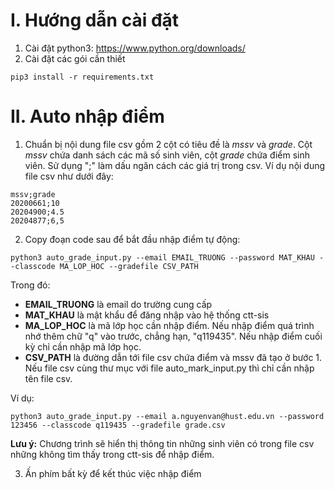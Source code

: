 # I. Hướng dẫn cài đặt  
1. Cài đặt python3: https://www.python.org/downloads/  
2. Cài đặt các gói cần thiết 
``` 
pip3 install -r requirements.txt  
```

# II. Auto nhập điểm  
1. Chuẩn bị nội dung file csv gồm 2 cột có tiêu đề là *mssv* và *grade*. Cột *mssv* chứa danh sách các mã số sinh viên, cột *grade* chứa điểm sinh viên. Sử dụng ";" làm dấu ngăn cách các giá trị trong csv.
Ví dụ nội dung file csv như dưới đây: 
``` 
mssv;grade  
20200661;10  
20204900;4.5  
20204877;6,5  
```

2. Copy đoạn code sau để bắt đầu nhập điểm tự động:
```
python3 auto_grade_input.py --email EMAIL_TRUONG --password MAT_KHAU --classcode MA_LOP_HOC --gradefile CSV_PATH
```
Trong đó:  
- **EMAIL_TRUONG** là email do trường cung cấp  
- **MAT_KHAU** là mật khẩu để đăng nhập vào hệ thống ctt-sis  
- **MA_LOP_HOC** là mã lớp học cần nhập điểm. Nếu nhập điểm quá trình nhớ thêm chữ "q" vào trước, chẳng hạn, "q119435". Nếu nhập điểm cuối kỳ chỉ cần nhập mã lớp học.  
- **CSV_PATH** là đường dẫn tới file csv chứa điểm và mssv đã tạo ở bước 1. Nếu file csv cùng thư mục với file auto_mark_input.py thì chỉ cần nhập tên file csv.

Ví dụ:
```
python3 auto_grade_input.py --email a.nguyenvan@hust.edu.vn --password 123456 --classcode q119435 --gradefile grade.csv
```

**Lưu ý:** Chương trình sẽ hiển thị thông tin những sinh viên có trong file csv những không tìm thấy trong ctt-sis để nhập điểm. 

3. Ấn phím bất kỳ để kết thúc việc nhập điểm